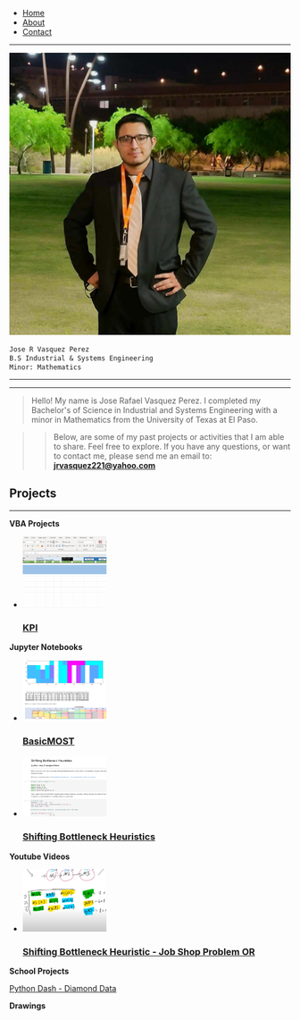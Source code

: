 <div>
    <ul class="nav">
        <li class="nav"><a href="https://jrvasquez3.github.io/joservasquezperez/">Home</a></li>
        <li class="nav"><a href="https://jrvasquez3.github.io/joservasquezperez/about">About</a></li>
        <li class="nav"><a href="https://jrvasquez3.github.io/joservasquezperez/contact">Contact</a></li>
    </ul>
</div>

------------------------------------


<link rel="stylesheet" href="styles.css">
<img src="pfppic.jpg" class="callout"/> 

    Jose R Vasquez Perez
    B.S Industrial & Systems Engineering
    Minor: Mathematics

------------------------------------
------------------------------------

> Hello! My name is Jose Rafael Vasquez Perez. I completed my Bachelor's of Science in Industrial and Systems Engineering with a minor in Mathematics from the University of Texas at El Paso. 

> > Below, are some of my past projects or activities that I am able to share. Feel free to explore. If you have any questions, or want to contact me, please send me an email to:  **jrvasquez221@yahoo.com**


## Projects
--------------------------

**VBA Projects**

<div>
    <ul class="nav">
        <li class="nav">
            <a href="https://jrvasquez3.github.io/joservasquezperez/VBA/KPI">
                <img src="vba_kpi.png" alt="KPI" style="max-width: 150px; width:90%"><h3>KPI</h3>
            </a>
        </li>
    </ul>
</div>

**Jupyter Notebooks**
<div>
    <ul class="nav">
        <li class="nav">
            <a href="https://jrvasquez3.github.io/joservasquezperez/Jupyter/BasicMost.html">
                <img src="jupyter_basic.png" alt="BasicMost" style="max-width: 150px; width:90%"><h3>BasicMOST</h3>
            </a>
        </li>
        <li class="nav">
            <a href="https://jrvasquez3.github.io/joservasquezperez/Jupyter/shifting_bottleneck.html">
                <img src="jupyter_shift.png" alt="bottleneck" style="max-width: 150px; width: 90%"><h3>Shifting Bottleneck Heuristics</h3>
            </a>
        </li>
    </ul>
</div>


**Youtube Videos**

<div>
    <ul class="nav">
        <li class="nav">
            <a href="https://www.youtube.com/watch?v=fRoRHd4Z7M4">
                <img src="youtube_shift.png" alt="bottleneck" style="max-width: 150px; width:90%"><h3>Shifting Bottleneck Heuristic - Job Shop Problem OR</h3>
            </a>
        </li>
    </ul>
</div>


**School Projects**

<a style="list-style-type: none" href="https://diamond-app-jose-vasquez.herokuapp.com/">Python Dash - Diamond Data</a>

**Drawings**
